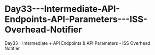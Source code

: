 # Day33---Intermediate-API-Endpoints-API-Parameters---ISS-Overhead-Notifier
Day33 - Intermediate + API Endpoints &amp; API Parameters - ISS Overhead Notifier
